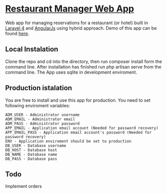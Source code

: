 # [Restaurant Manager Web App](restaurantmanager.gopagoda.com)

Web app for managing reservations for a restaurant (or hotel) built in [Laravel 4](http://laravel.com) and [AngularJs](https://angularjs.org) using hybrid approach. Demo of this app can be found [here](http://restaurantmanager.gopagoda.com).

## Local Instalation 
Clone the repo and cd into the directory, then run composer install form the command line. After installation has finished run php artisan serve from the command line. The App uses sqlite in development enviroment.

## Production istalation
You are free to install and use this app for production. You need to set following enviroment variables:
	
	ADM_USER - Administrator username
	ADM_EMAIL - Administrator email 
	ADM_PASS - Administrator password
	APP_EMAIL - Application email account (Needed for password recovery)
	APP_EMAIL_PASS - Application email account's password (Needed for password recovery)
	ENV - Application enviroment should be set to production
	DB_USER - Database username
	DB_HOST - Database host
	DB_NAME - Database name
	DB_PASS - Database pass

## Todo
Implement orders
	

